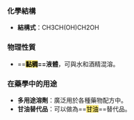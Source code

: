 ### 化學結構

- **結構式**：CH3CH(OH)CH2OH

### 物理性質

- ==**<mark style="background: #EED841C2;">黏稠</mark>==液體**，可與水和酒精混溶。
<!--SR:!2024-10-15,1,230-->

### 在藥學中的用途

- **多用途溶劑**：廣泛用於各種藥物配方中。
- **甘油替代品**：可以做為==<mark style="background: #EED841C2;">甘油</mark>==替代品。
<!--SR:!2024-10-15,1,230-->